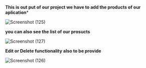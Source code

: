 **This is out put of our project we have to add the products of our aplication***

![Screenshot (125)](https://github.com/user-attachments/assets/acfa0895-fe2a-455c-9164-d57f0d92c154)


**you can also see the list of our prosucts**

![Screenshot (127)](https://github.com/user-attachments/assets/a979d8d1-c026-46b6-b88b-e6f24dc5188e)


**Edit or Delete functionality also to be provide**

![Screenshot (126)](https://github.com/user-attachments/assets/fead7d6c-7923-468c-87a4-0094c0d205f5)
